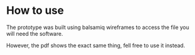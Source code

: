 # How to use

The prototype was built using balsamiq wireframes to access the file you will need the software.
<br>

However, the pdf shows the exact same thing, fell free to use it instead.

